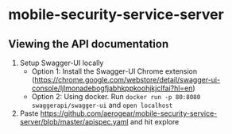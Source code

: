 # mobile-security-service-server

## Viewing the API documentation
1. Setup Swagger-UI locally
    * Option 1: Install the Swagger-UI Chrome extension (https://chrome.google.com/webstore/detail/swagger-ui-console/ljlmonadebogfjabhkppkoohjkjclfai?hl=en)
    * Option 2: Using docker. Run `docker run -p 80:8080 swaggerapi/swagger-ui` and `open localhost`
2. Paste https://github.com/aerogear/mobile-security-service-server/blob/master/apispec.yaml and hit explore